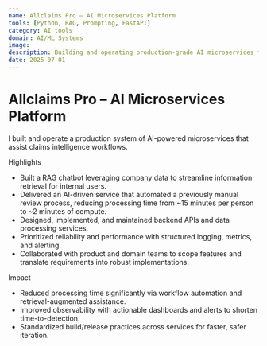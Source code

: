 ```yaml
---
name: Allclaims Pro – AI Microservices Platform
tools: [Python, RAG, Prompting, FastAPI]
category: AI tools
domain: AI/ML Systems
image:
description: Building and operating production-grade AI microservices for claims intelligence.
date: 2025-07-01
---
```

# Allclaims Pro – AI Microservices Platform

I built and operate a production system of AI-powered microservices that assist claims intelligence workflows.

Highlights
- Built a RAG chatbot leveraging company data to streamline information retrieval for internal users.
- Delivered an AI-driven service that automated a previously manual review process, reducing processing time from ~15 minutes per person to ~2 minutes of compute.
- Designed, implemented, and maintained backend APIs and data processing services.
- Prioritized reliability and performance with structured logging, metrics, and alerting.
- Collaborated with product and domain teams to scope features and translate requirements into robust implementations.

Impact
- Reduced processing time significantly via workflow automation and retrieval-augmented assistance.
- Improved observability with actionable dashboards and alerts to shorten time-to-detection.
- Standardized build/release practices across services for faster, safer iteration.
